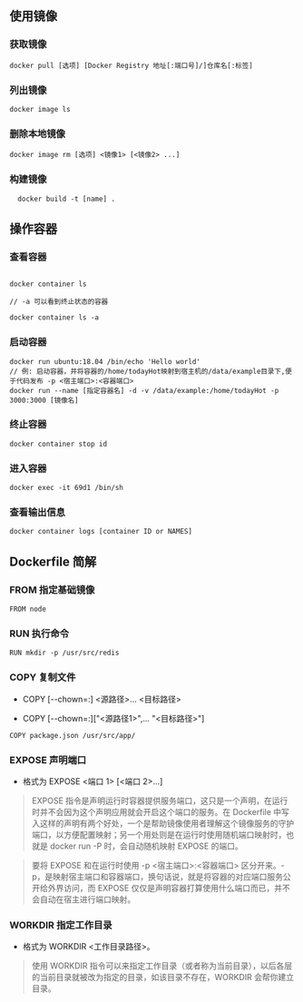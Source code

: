 <!-- https://yeasy.gitbooks.io/docker_practice/container/attach_exec.html -->

## 使用镜像

### 获取镜像

```code
docker pull [选项] [Docker Registry 地址[:端口号]/]仓库名[:标签]
```

### 列出镜像

```code
docker image ls
```

### 删除本地镜像

```code
docker image rm [选项] <镜像1> [<镜像2> ...]
```

### 构建镜像

```code
  docker build -t [name] .
```

## 操作容器

### 查看容器

```code

docker container ls

// -a 可以看到终止状态的容器

docker container ls -a
```

### 启动容器

```code
docker run ubuntu:18.04 /bin/echo 'Hello world'
// 例: 启动容器，并将容器的/home/todayHot映射到宿主机的/data/example目录下,便于代码发布 -p <宿主端口>:<容器端口>
docker run --name [指定容器名] -d -v /data/example:/home/todayHot -p 3000:3000 [镜像名]

```

### 终止容器

```code
docker container stop id
```

### 进入容器

```code
docker exec -it 69d1 /bin/sh
```

### 查看输出信息

```code
docker container logs [container ID or NAMES]
```

## Dockerfile 简解

### FROM 指定基础镜像

```code
FROM node
```

### RUN 执行命令

```code
RUN mkdir -p /usr/src/redis
```

### COPY 复制文件

- COPY [--chown=<user>:<group>] <源路径>... <目标路径>

- COPY [--chown=<user>:<group>]["<源路径1>",... "<目标路径>"]

```code
COPY package.json /usr/src/app/
```

### EXPOSE 声明端口

- 格式为 EXPOSE <端口 1> [<端口 2>...]

> EXPOSE 指令是声明运行时容器提供服务端口，这只是一个声明，在运行时并不会因为这个声明应用就会开启这个端口的服务。在 Dockerfile 中写入这样的声明有两个好处，一个是帮助镜像使用者理解这个镜像服务的守护端口，以方便配置映射；另一个用处则是在运行时使用随机端口映射时，也就是 docker run -P 时，会自动随机映射 EXPOSE 的端口。

> 要将 EXPOSE 和在运行时使用 -p <宿主端口>:<容器端口> 区分开来。-p，是映射宿主端口和容器端口，换句话说，就是将容器的对应端口服务公开给外界访问，而 EXPOSE 仅仅是声明容器打算使用什么端口而已，并不会自动在宿主进行端口映射。

### WORKDIR 指定工作目录

- 格式为 WORKDIR <工作目录路径>。

> 使用 WORKDIR 指令可以来指定工作目录（或者称为当前目录），以后各层的当前目录就被改为指定的目录，如该目录不存在，WORKDIR 会帮你建立目录。

